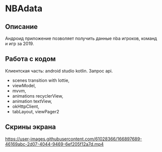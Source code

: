 # NBAdata

## Описание 
Андроид приложение позволяет получить данные nba игроков, команд и игр за 2019.

## Работа с кодом 
Клиентская часть: android studio kotlin. Запрос api.

- scenes transition with lottie,<br/>
- viewModel,<br/>
- mvvm, <br/>
- animations recyclerView,<br/>
- animation textView,<br/>
- okHttpClient,<br/>
- tabLayout, viewPager2

## Скрины экрана 

https://user-images.githubusercontent.com/61028366/166897689-46169abc-2d07-4044-9469-6ef205f12a7d.mp4
